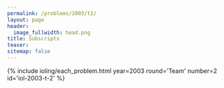 ```yaml
---
permalink: /problems/2003/t2/
layout: page
header:
  image_fullwidth: head.png
title: Subscripts
teaser: 
sitemap: false
---
```


{% include ioling/each_problem.html year=2003 round='Team' number=2 id='iol-2003-t-2' %}